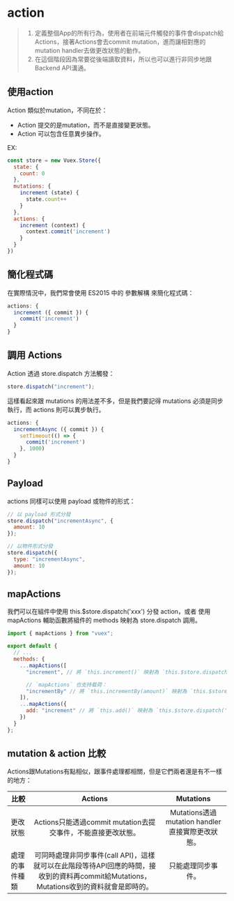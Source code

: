 # action
> 1. 定義整個App的所有行為，使用者在前端元件觸發的事件會dispatch給Actions，接著Actions會去commit mutation，進而讓相對應的mutation handler去做更改狀態的動作。
>2. 在這個階段因為常要從後端讀取資料，所以也可以進行非同步地跟Backend API溝通。
## 使用action
Action 類似於mutation，不同在於：

- Action 提交的是mutation，而不是直接變更狀態。
- Action 可以包含任意異步操作。

EX:
```js
const store = new Vuex.Store({
  state: {
    count: 0
  },
  mutations: {
    increment (state) {
      state.count++
    }
  },
  actions: {
    increment (context) {
      context.commit('increment')
    }
  }
})
```
## 簡化程式碼
在實際情況中，我們常會使用 ES2015 中的 參數解構 來簡化程式碼：
```js
actions: {
  increment ({ commit }) {
    commit('increment')
  }
}
```
## 調用 Actions
Action 透過 store.dispatch 方法觸發：
```js
store.dispatch("increment");
```
這樣看起來跟 mutations 的用法差不多，但是我們要記得 mutations 必須是同步執行，而 actions 則可以異步執行。
```js
actions: {
  incrementAsync ({ commit }) {
    setTimeout(() => {
      commit('increment')
    }, 1000)
  }
}
```
## Payload
actions 同樣可以使用 payload 或物件的形式：
```js
// 以 payload 形式分發
store.dispatch("incrementAsync", {
  amount: 10
});

// 以物件形式分發
store.dispatch({
  type: "incrementAsync",
  amount: 10
});
```
## mapActions
我們可以在組件中使用 this.$store.dispatch('xxx') 分發 action，或者 使用 mapActions 輔助函數將組件的 methods 映射為 store.dispatch 調用。
```js
import { mapActions } from "vuex";

export default {
  // ...
  methods: {
    ...mapActions([
      "increment", // 將 `this.increment()` 映射為 `this.$store.dispatch('increment')`

      // `mapActions` 也支持载荷：
      "incrementBy" // 將 `this.incrementBy(amount)` 映射為 `this.$store.dispatch('incrementBy', amount)`
    ]),
    ...mapActions({
      add: "increment" // 將 `this.add()` 映射為 `this.$store.dispatch('increment')`
    })
  }
};
```
## mutation & action 比較

Actions跟Mutations有點相似，跟事件處理都相關，但是它們兩者還是有不一樣的地方：

比較	     | Actions	   | Mutations
------------|:----------:|:------------:
更改狀態	| Actions只能透過commit mutation去提交事件，不能直接更改狀態。|	Mutations透過mutation handler直接實際更改狀態。
處理的事件種類 |	可同時處理非同步事件(call API)，這樣就可以在此階段等待API回應的時間，接收到的資料再commit給Mutations，Mutations收到的資料就會是即時的。|	只能處理同步事件。